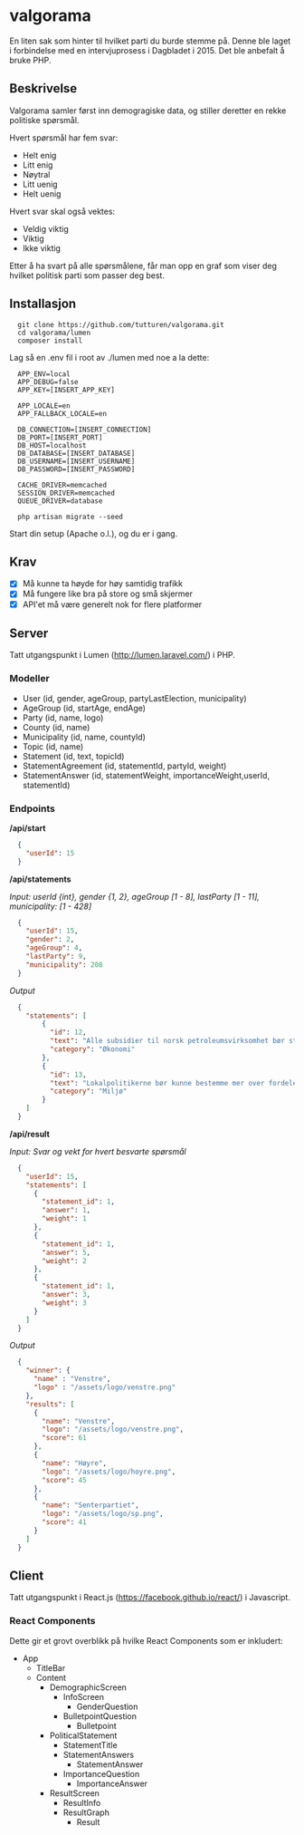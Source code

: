 # valgorama
En liten sak som hinter til hvilket parti du burde stemme på. Denne ble laget i forbindelse med en intervjuprosess i Dagbladet i 2015. Det ble anbefalt å bruke PHP.

## Beskrivelse
Valgorama samler først inn demogragiske data, og stiller deretter en rekke politiske spørsmål.

Hvert spørsmål har fem svar:

  - Helt enig
  - Litt enig
  - Nøytral
  - Litt uenig
  - Helt uenig

Hvert svar skal også vektes:

  - Veldig viktig
  - Viktig
  - Ikke viktig

Etter å ha svart på alle spørsmålene, får man opp en graf som viser deg hvilket politisk parti som passer deg best.

## Installasjon
```console
  git clone https://github.com/tutturen/valgorama.git
  cd valgorama/lumen
  composer install
```

Lag så en .env fil i root av ./lumen med noe a la dette:

```
  APP_ENV=local
  APP_DEBUG=false
  APP_KEY=[INSERT_APP_KEY]

  APP_LOCALE=en
  APP_FALLBACK_LOCALE=en

  DB_CONNECTION=[INSERT_CONNECTION]
  DB_PORT=[INSERT_PORT]
  DB_HOST=localhost
  DB_DATABASE=[INSERT_DATABASE]
  DB_USERNAME=[INSERT_USERNAME]
  DB_PASSWORD=[INSERT_PASSWORD]

  CACHE_DRIVER=memcached
  SESSION_DRIVER=memcached
  QUEUE_DRIVER=database
```

```console
  php artisan migrate --seed
```

Start din setup (Apache o.l.), og du er i gang.


## Krav
- [x] Må kunne ta høyde for høy samtidig trafikk
- [x] Må fungere like bra på store og små skjermer
- [x] API'et må være generelt nok for flere platformer

## Server
Tatt utgangspunkt i Lumen (http://lumen.laravel.com/) i PHP.

### Modeller
- User (id, gender, ageGroup, partyLastElection, municipality)
- AgeGroup (id, startAge, endAge)
- Party (id, name, logo)
- County (id, name)
- Municipality (id, name, countyId)
- Topic (id, name)
- Statement (id, text, topicId)
- StatementAgreement (id, statementId, partyId, weight)
- StatementAnswer (id, statementWeight, importanceWeight,userId, statementId)

### Endpoints
**/api/start**
```json
  {
    "userId": 15
  }
```
**/api/statements**

*Input: userId {int}, gender {1, 2}, ageGroup [1 - 8], lastParty [1 - 11], municipality: [1 - 428]*
```json 
  {
    "userId": 15,
    "gender": 2,
    "ageGroup": 4,
    "lastParty": 9,
    "municipality": 208
  }
```

*Output*
```json
  {
    "statements": [
    	{
    	  "id": 12,
    	  "text": "Alle subsidier til norsk petroleumsvirksomhet bør stoppes nå, og hele næringen bør avvikles innen 20 år.",
    	  "category": "Økonomi"
    	},
    	{
    	  "id": 13,
    	  "text": "Lokalpolitikerne bør kunne bestemme mer over fordelene for el-biler.",
    	  "category": "Miljø"
    	}
    ]
  }
```

**/api/result**

*Input: Svar og vekt for hvert besvarte spørsmål*
```json
  {
    "userId": 15,
    "statements": [
      {
        "statement_id": 1,
        "answer": 1,
        "weight": 1
      },
      {
        "statement_id": 1,
        "answer": 5,
        "weight": 2
      },
      {
        "statement_id": 1,
        "answer": 3,
        "weight": 3
      }
    ]
  }
```
*Output*
```json
  {
    "winner": {
      "name" : "Venstre",
      "logo" : "/assets/logo/venstre.png"
    },
    "results": [
      {
        "name": "Venstre",
        "logo": "/assets/logo/venstre.png",
        "score": 61
      },
      {
        "name": "Høyre",
        "logo": "/assets/logo/hoyre.png",
        "score": 45
      },
      {
        "name": "Senterpartiet",
        "logo": "/assets/logo/sp.png",
        "score": 41
      }
    ]
  }
```

## Client
Tatt utgangspunkt i React.js (https://facebook.github.io/react/) i Javascript.

### React Components
Dette gir et grovt overblikk på hvilke React Components som er inkludert:
- App
  - TitleBar
  - Content
    - DemographicScreen
      - InfoScreen
        - GenderQuestion
      - BulletpointQuestion
        - Bulletpoint
    - PoliticalStatement
      - StatementTitle
      - StatementAnswers
        - StatementAnswer
      - ImportanceQuestion
        - ImportanceAnswer
    - ResultScreen
      - ResultInfo
      - ResultGraph
        - Result


